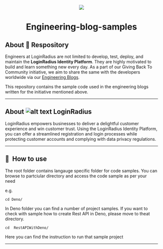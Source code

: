 
<p align="center"><img src="https://user-images.githubusercontent.com/48323127/94896792-f7e79480-04ab-11eb-9b60-860bee0662be.png">
  </p>
<h1 align="center">Engineering-blog-samples</h1>

## About 🧺 Respository ##

Engineers at LoginRadius are not limited to develop, test, deploy, and maintain the **LoginRadius Identity Platform**. They are highly motivated to build and learn something new every day. As a part of our Giving Back To Community initiative, we aim to share the same with the developers worldwide via our [Engineering Blogs](https://www.loginradius.com/engineering/blog).

This repository contains the sample code used in the engineering blogs written for the initiative mentioned above.

---

## About ![alt text](https://user-images.githubusercontent.com/48323127/94896501-3f215580-04ab-11eb-8df0-eee77952a366.jpg "LoginRadius") LoginRadius ##

LoginRadius empowers businesses to deliver a delightful customer experience and win customer trust.  Using the LoginRadius Identity Platform, you can offer a streamlined registration and login processes while protecting customer accounts and complying with data privacy regulations.

---
## 🚀&nbsp; How to use ##

The root folder contains langauge specific folder for code samples. You can browse to partciular directory and access the code sample as per your need

e.g.

```
cd Deno/

```

In Deno folder you can find a number of project samples.
If you want to check with sample how to create Rest API in Deno, please move to theat directory. 

```
cd  RestAPIWithDeno/

```

Here you can find the instruction to run that sample project

---

